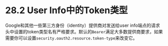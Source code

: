 # 28.2 User Info中的Token类型

Google和其他一些第三方身份（identity）提供商对发送给user info端点的请求头中设置的token类型名有严格要求。默认的`Bearer`满足大多数提供商要求，如果需要你可以设置`security.oauth2.resource.token-type`来改变它。


